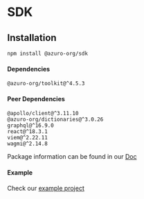 # SDK

## Installation

```
npm install @azuro-org/sdk
```

#### Dependencies

```
@azuro-org/toolkit@^4.5.3
```

#### Peer Dependencies

```
@apollo/client@^3.11.10
@azuro-org/dictionaries@^3.0.26
graphql@^16.9.0
react@^18.3.1
viem@^2.22.11
wagmi@^2.14.8
```

Package information can be found in our [Doc](https://gem.azuro.org/sdk/overview)

#### Example
Check our [example project](https://github.com/Azuro-protocol/example-app)
